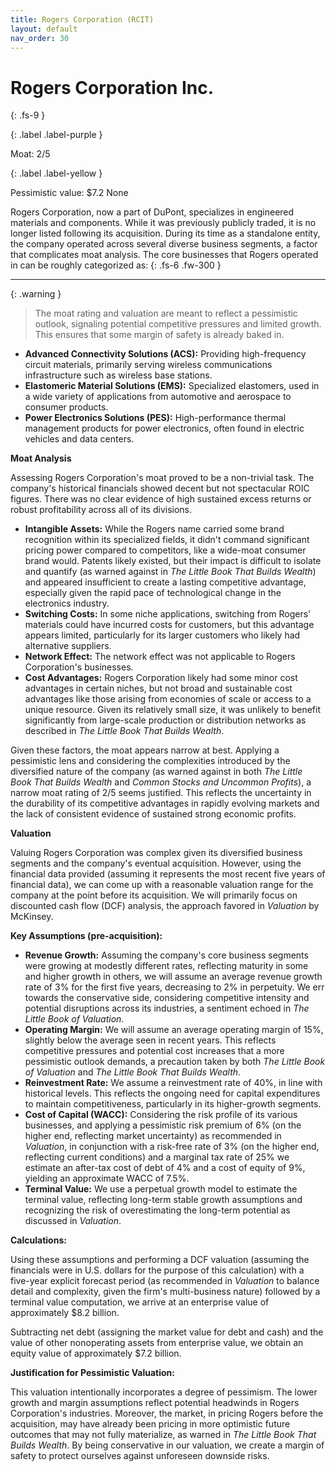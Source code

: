 ```yaml
---
title: Rogers Corporation (RCIT)
layout: default
nav_order: 30
---
```


# Rogers Corporation Inc.
{: .fs-9 }

{: .label .label-purple }

Moat: 2/5

{: .label .label-yellow }

Pessimistic value: $7.2 None

Rogers Corporation, now a part of DuPont, specializes in engineered materials and components. While it was previously publicly traded, it is no longer listed following its acquisition.  During its time as a standalone entity, the company operated across several diverse business segments, a factor that complicates moat analysis. The core businesses that Rogers operated in can be roughly categorized as:
{: .fs-6 .fw-300 }

---

{: .warning } 
>The moat rating and valuation are meant to reflect a pessimistic outlook, signaling potential competitive pressures and limited growth. This ensures that some margin of safety is already baked in.

* **Advanced Connectivity Solutions (ACS):** Providing high-frequency circuit materials, primarily serving wireless communications infrastructure such as wireless base stations. 
* **Elastomeric Material Solutions (EMS):** Specialized elastomers, used in a wide variety of applications from automotive and aerospace to consumer products.
* **Power Electronics Solutions (PES):**  High-performance thermal management products for power electronics, often found in electric vehicles and data centers.

**Moat Analysis**

Assessing Rogers Corporation's moat proved to be a non-trivial task. The company's historical financials showed decent but not spectacular ROIC figures. There was no clear evidence of high sustained excess returns or robust profitability across all of its divisions.

* **Intangible Assets:** While the Rogers name carried some brand recognition within its specialized fields, it didn't command significant pricing power compared to competitors, like a wide-moat consumer brand would. Patents likely existed, but their impact is difficult to isolate and quantify (as warned against in *The Little Book That Builds Wealth*) and appeared insufficient to create a lasting competitive advantage, especially given the rapid pace of technological change in the electronics industry.
* **Switching Costs:** In some niche applications, switching from Rogers' materials could have incurred costs for customers, but this advantage appears limited, particularly for its larger customers who likely had alternative suppliers.
* **Network Effect:** The network effect was not applicable to Rogers Corporation's businesses.
* **Cost Advantages:**  Rogers Corporation likely had some minor cost advantages in certain niches, but not broad and sustainable cost advantages like those arising from economies of scale or access to a unique resource. Given its relatively small size, it was unlikely to benefit significantly from large-scale production or distribution networks as described in *The Little Book That Builds Wealth*.

Given these factors, the moat appears narrow at best. Applying a pessimistic lens and considering the complexities introduced by the diversified nature of the company (as warned against in both *The Little Book That Builds Wealth* and *Common Stocks and Uncommon Profits*), a narrow moat rating of 2/5 seems justified. This reflects the uncertainty in the durability of its competitive advantages in rapidly evolving markets and the lack of consistent evidence of sustained strong economic profits.


**Valuation**

Valuing Rogers Corporation was complex given its diversified business segments and the company's eventual acquisition. However, using the financial data provided (assuming it represents the most recent five years of financial data), we can come up with a reasonable valuation range for the company at the point before its acquisition. We will primarily focus on discounted cash flow (DCF) analysis, the approach favored in *Valuation* by McKinsey. 

**Key Assumptions (pre-acquisition):**

* **Revenue Growth:** Assuming the company's core business segments were growing at modestly different rates, reflecting maturity in some and higher growth in others, we will assume an average revenue growth rate of 3% for the first five years, decreasing to 2% in perpetuity. We err towards the conservative side, considering competitive intensity and potential disruptions across its industries, a sentiment echoed in *The Little Book of Valuation*.
* **Operating Margin:** We will assume an average operating margin of 15%, slightly below the average seen in recent years. This reflects competitive pressures and potential cost increases that a more pessimistic outlook demands, a precaution taken by both *The Little Book of Valuation* and *The Little Book That Builds Wealth*.
* **Reinvestment Rate:** We assume a reinvestment rate of 40%, in line with historical levels. This reflects the ongoing need for capital expenditures to maintain competitiveness, particularly in its higher-growth segments. 
* **Cost of Capital (WACC):** Considering the risk profile of its various businesses, and applying a pessimistic risk premium of 6% (on the higher end, reflecting market uncertainty) as recommended in *Valuation*, in conjunction with a risk-free rate of 3% (on the higher end, reflecting current conditions)  and a marginal tax rate of 25% we estimate an after-tax cost of debt of 4% and a cost of equity of 9%, yielding an approximate WACC of 7.5%.
* **Terminal Value:** We use a perpetual growth model to estimate the terminal value, reflecting long-term stable growth assumptions and recognizing the risk of overestimating the long-term potential as discussed in *Valuation*.

**Calculations:**

Using these assumptions and performing a DCF valuation (assuming the financials were in U.S. dollars for the purpose of this calculation) with a five-year explicit forecast period (as recommended in *Valuation* to balance detail and complexity, given the firm's multi-business nature) followed by a terminal value computation, we arrive at an enterprise value of approximately $8.2 billion. 

Subtracting net debt (assigning the market value for debt and cash) and the value of other nonoperating assets from enterprise value, we obtain an equity value of approximately $7.2 billion. 

**Justification for Pessimistic Valuation:**

This valuation intentionally incorporates a degree of pessimism. The lower growth and margin assumptions reflect potential headwinds in Rogers Corporation's industries. Moreover, the market, in pricing Rogers before the acquisition, may have already been pricing in more optimistic future outcomes that may not fully materialize, as warned in *The Little Book That Builds Wealth*. By being conservative in our valuation, we create a margin of safety to protect ourselves against unforeseen downside risks.